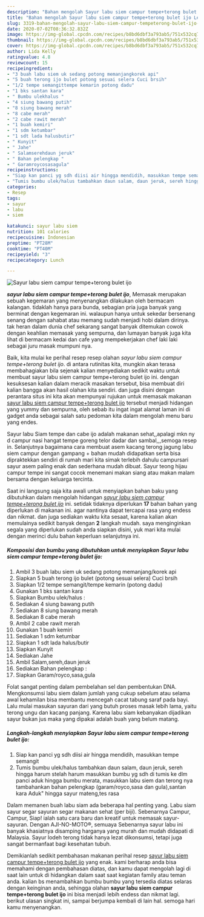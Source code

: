 ```yaml
---
description: "Bahan mengolah Sayur labu siem campur tempe+terong bulet ijo Lezat"
title: "Bahan mengolah Sayur labu siem campur tempe+terong bulet ijo Lezat"
slug: 3319-bahan-mengolah-sayur-labu-siem-campur-tempeterong-bulet-ijo-lezat
date: 2020-07-02T08:36:32.832Z
image: https://img-global.cpcdn.com/recipes/b8bd6dbf3a793ab5/751x532cq70/sayur-labu-siem-campur-tempeterong-bulet-ijo-foto-resep-utama.jpg
thumbnail: https://img-global.cpcdn.com/recipes/b8bd6dbf3a793ab5/751x532cq70/sayur-labu-siem-campur-tempeterong-bulet-ijo-foto-resep-utama.jpg
cover: https://img-global.cpcdn.com/recipes/b8bd6dbf3a793ab5/751x532cq70/sayur-labu-siem-campur-tempeterong-bulet-ijo-foto-resep-utama.jpg
author: Lida Kelly
ratingvalue: 4.8
reviewcount: 15
recipeingredient:
- "3 buah labu siem uk sedang potong memanjangkorek api"
- "5 buah terong ijo bulet potong sesuai selera Cuci brsih"
- "1/2 tempe semangittempe kemarin potong dadu"
- "1 bks santan kara"
- " Bumbu ulekhalus "
- "4 siung bawang putih"
- "8 siung bawang merah"
- "8 cabe merah"
- "2 cabe rawit merah"
- "1 buah kemiri"
- "1 sdm ketumbar"
- "1 sdt lada halusbutir"
- " Kunyit"
- " Jahe"
- " Salamserehdaun jeruk"
- " Bahan pelengkap "
- " Garamroycosasagula"
recipeinstructions:
- "Siap kan panci yg sdh diisi air hingga mendidih, masukkan tempe semangit"
- "Tumis bumbu ulek/halus tambahkan daun salam, daun jeruk, sereh hingga harum stelah harum masukkan bumbu yg sdh di tumis ke dlm panci aduk hingga bumbu merata, masukkan labu siem dan terong nya tambahankan bahan pelengkap (garam/royco,sasa dan gula),santan kara Aduk&#34; hingga sayur mateng,tes rasa"
categories:
- Resep
tags:
- sayur
- labu
- siem

katakunci: sayur labu siem 
nutrition: 101 calories
recipecuisine: Indonesian
preptime: "PT28M"
cooktime: "PT40M"
recipeyield: "3"
recipecategory: Lunch

---
```



![Sayur labu siem campur tempe+terong bulet ijo](https://img-global.cpcdn.com/recipes/b8bd6dbf3a793ab5/751x532cq70/sayur-labu-siem-campur-tempeterong-bulet-ijo-foto-resep-utama.jpg)

<b><i>sayur labu siem campur tempe+terong bulet ijo</i></b>, Memasak merupakan sebuah kegemaran yang menyenangkan dilakukan oleh bermacam kalangan. tidaklah hanya para bunda, sebagian pria juga banyak yang berminat dengan kegemaran ini. walaupun hanya untuk sekedar bersenang senang dengan sahabat atau memang sudah menjadi hobi dalam dirinya. tak heran dalam dunia chef sekarang sangat banyak ditemukan cowok dengan keahlian memasak yang sempurna, dan lumayan banyak juga kita lihat di bermacam kedai dan cafe yang mempekerjakan chef laki laki sebagai juru masak mumpuni nya.

Baik, kita mulai ke perihal resep resep olahan <i>sayur labu siem campur tempe+terong bulet ijo</i>. di antara rutinitas kita, mungkin akan terasa membahagiakan bila sejenak kalian menyediakan sedikit waktu untuk membuat sayur labu siem campur tempe+terong bulet ijo ini. dengan kesuksesan kalian dalam meracik masakan tersebut, bisa membuat diri kalian bangga akan hasil olahan kita sendiri. dan juga disini dengan perantara situs ini kita akan mempunyai rujukan untuk memasak makanan <u>sayur labu siem campur tempe+terong bulet ijo</u> tersebut menjadi hidangan yang yummy dan sempurna, oleh sebab itu ingat ingat alamat laman ini di gadget anda sebagai salah satu pedoman kita dalam mengolah menu baru yang endes.

Sayur labu Siam tempe dan cabe ijo adalah makanan sehat,,apalagi mkn ny d campur nasi hangat tempe goreng telor dadar dan sambal,,,semoga resep in. Selanjutnya bagaimana cara membuat asem kacang terong jagung labu siem campur dengan gampang + bahan mudah didapatkan serta bisa dipraktekkan sendiri di rumah mari kita simak terlebih dahulu campursari sayur asem paling enak dan sederhana mudah dibuat. Sayur teong hijau campur tempe ini sangat cocok menemani makan siang atau makan malam bersama dengan keluarga tercinta.


Saat ini langsung saja kita awali untuk menyiapkan bahan baku yang dibutuhkan dalam mengolah hidangan <u><i>sayur labu siem campur tempe+terong bulet ijo</i></u> ini. setidak tidaknya diperlukan <b>17</b> bahan bahan yang diperlukan di makanan ini. agar nantinya dapat tercapai rasa yang endess dan nikmat. dan juga sediakan waktu kita sesaat, karena kalian akan memulainya sedikit banyak dengan <b>2</b> langkah mudah. saya menginginkan segala yang diperlukan sudah anda siapkan disini, yuk mari kita mulai dengan merinci dulu bahan keperluan selanjutnya ini.

<!--inarticleads1-->

##### Komposisi dan bumbu yang dibutuhkan untuk menyiapkan Sayur labu siem campur tempe+terong bulet ijo:

1. Ambil 3 buah labu siem uk sedang potong memanjang/korek api
1. Siapkan 5 buah terong ijo bulet (potong sesuai selera) Cuci brsih
1. Siapkan 1/2 tempe semangit/tempe kemarin (potong dadu)
1. Gunakan 1 bks santan kara
1. Siapkan  Bumbu ulek/halus :
1. Sediakan 4 siung bawang putih
1. Sediakan 8 siung bawang merah
1. Sediakan 8 cabe merah
1. Ambil 2 cabe rawit merah
1. Gunakan 1 buah kemiri
1. Sediakan 1 sdm ketumbar
1. Siapkan 1 sdt lada halus/butir
1. Siapkan  Kunyit
1. Sediakan  Jahe
1. Ambil  Salam,sereh,daun jeruk
1. Sediakan  Bahan pelengkap :
1. Siapkan  Garam/royco,sasa,gula


Folat sangat penting dalam pembelahan sel dan pembentukan DNA. Mengkonsumsi labu siem dalam jumlah yang cukup sebelum atau selama awal kehamilan bisa membantu mencegah cacat tabung saraf pada bayi. Lalu mulai masukan sayuran dari yang butuh proses masak lebih lama, yaitu terong ungu dan kacang panjang. Karena labu siam kebanyakan dijadikan sayur bukan jus maka yang dipakai adalah buah yang belum matang. 

<!--inarticleads2-->

##### Langkah-langkah menyiapkan Sayur labu siem campur tempe+terong bulet ijo:

1. Siap kan panci yg sdh diisi air hingga mendidih, masukkan tempe semangit
1. Tumis bumbu ulek/halus tambahkan daun salam, daun jeruk, sereh hingga harum stelah harum masukkan bumbu yg sdh di tumis ke dlm panci aduk hingga bumbu merata, masukkan labu siem dan terong nya tambahankan bahan pelengkap (garam/royco,sasa dan gula),santan kara Aduk&#34; hingga sayur mateng,tes rasa


Dalam memanen buah labu siam ada beberapa hal penting yang. Labu siam sayur segar sayuran segar makanan sehat (per biji). Sebenarnya Campur, Campur, Siap! ialah satu cara baru dan kreatif untuk memasak sayur-sayuran. Dengan AJI-NO-MOTO®, semuaya Sebenarnya sayur labu ini banyak khasiatnya disamping harganya yang murah dan mudah didapati di Malaysia. Sayur lodeh terong tidak hanya lezat dikonsumsi, tetapi juga sangat bermanfaat bagi kesehatan tubuh. 

Demikianlah sedikit pembahasan makanan perihal resep <u>sayur labu siem campur tempe+terong bulet ijo</u> yang enak. kami berharap anda bisa memahami dengan pembahasan diatas, dan kamu dapat mengolah lagi di saat lain untuk di hidangkan dalam saat saat kegiatan family atau teman anda. kalian bs menambahkan bumbu bumbu yang tersedia diatas selaras dengan keinginan anda, sehingga olahan <b>sayur labu siem campur tempe+terong bulet ijo</b> ini bisa menjadi lebih endess dan nikmat lagi. berikut ulasan singkat ini, sampai berjumpa kembali di lain hal. semoga hari kamu menyenangkan.
